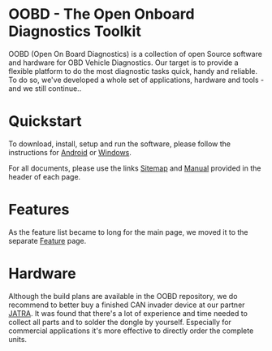 # OOBD - The Open Onboard Diagnostics Toolkit

OOBD (Open On Board Diagnostics) is a collection of open Source software and hardware for OBD Vehicle Diagnostics. Our target is to provide a flexible platform to do the most diagnostic tasks quick, handy and reliable. To do so, we've developed a whole set of applications, hardware and tools - and we still continue..

# Quickstart

To download, install, setup and run the software, please follow the instructions for [Android](http://oobd.org/doku.php?id=doc:startup_android) or [Windows](http://oobd.org/doku.php?id=doc:startup_windows).

For all documents, please use the links [Sitemap](http://oobd.org/doku.php?id=start&do=index) and [Manual](http://oobd.org/doku.php?id=doc:start) provided in the header of each page.

# Features
As the feature list became to long for the main page, we moved it to the separate [Feature](http://oobd.org/doku.php?id=web:features) page.

# Hardware

Although the build plans are available in the OOBD repository, we do recommend to better buy a finished CAN invader device at our partner [JATRA](http://caninvader.de/). It was found that there's a lot of experience and time needed to collect all parts and to solder the dongle by yourself. Especially for commercial applications it's more effective to directly order the complete units.

